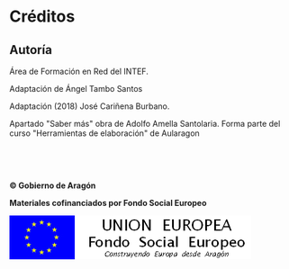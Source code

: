 
# Créditos

## Autoría

Área de Formación en Red del INTEF.

Adaptación de Ángel Tambo Santos

Adaptación (2018) José Cariñena Burbano.

Apartado "Saber más" obra de Adolfo Amella Santolaria. Forma parte del curso "Herramientas de elaboración" de Aularagon

 

 

**© Gobierno de Aragón**

**Materiales cofinanciados por Fondo Social Europeo**

![](img/FSE_grande_fondo_blanco.jpg)
